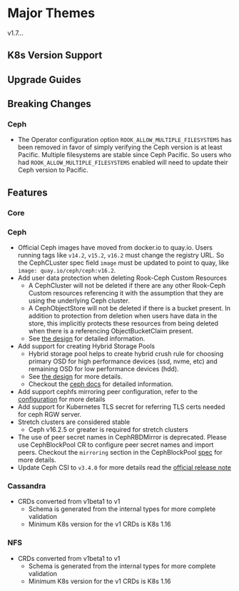 # Major Themes

v1.7...

## K8s Version Support

## Upgrade Guides

## Breaking Changes

### Ceph

- The Operator configuration option `ROOK_ALLOW_MULTIPLE_FILESYSTEMS` has been removed in favor of simply verifying the Ceph version is at least Pacific.
Multiple filesystems are stable since Ceph Pacific.
So users who had `ROOK_ALLOW_MULTIPLE_FILESYSTEMS` enabled will need to update their Ceph version to Pacific.

## Features

### Core

### Ceph

- Official Ceph images have moved from docker.io to quay.io. Users running tags like `v14.2`, `v15.2`, `v16.2` must change the registry URL.
So the CephCLuster spec field `image` must be updated to point to quay, like `image: quay.io/ceph/ceph:v16.2`.
- Add user data protection when deleting Rook-Ceph Custom Resources
  - A CephCluster will not be deleted if there are any other Rook-Ceph Custom resources referencing
    it with the assumption that they are using the underlying Ceph cluster.
  - A CephObjectStore will not be deleted if there is a bucket present. In addition to protection
    from deletion when users have data in the store, this implicitly protects these resources from
    being deleted when there is a referencing ObjectBucketClaim present.
  - See [the design](https://github.com/rook/rook/blob/master/design/ceph/resource-dependencies.md)
    for detailed information.
- Add support for creating Hybrid Storage Pools
  - Hybrid storage pool helps to create hybrid crush rule for choosing primary OSD for high performance
    devices (ssd, nvme, etc) and remaining OSD for low performance devices (hdd).
  - See [the design](Documentation/ceph-pool-crd.md#hybrid-storage-pools) for more details.
  - Checkout the [ceph docs](https://docs.ceph.com/en/latest/rados/operations/crush-map/#custom-crush-rules)
    for detailed information.
- Add support cephfs mirroring peer configuration, refer to the [configuration](Documentation/ceph-filesystem-crd.md#mirroring) for more details
- Add support for Kubernetes TLS secret for referring TLS certs needed for ceph RGW server.
- Stretch clusters are considered stable
  - Ceph v16.2.5 or greater is required for stretch clusters
- The use of peer secret names in CephRBDMirror is deprecated. Please use CephBlockPool CR to configure peer secret names and import peers. Checkout the `mirroring` section in the CephBlockPool [spec](Documentation/ceph-pool-crd.md#spec) for more details.
- Update Ceph CSI to `v3.4.0` for more details read the [official release note](https://github.com/ceph/ceph-csi/releases/tag/v3.4.0)

### Cassandra

- CRDs converted from v1beta1 to v1
  - Schema is generated from the internal types for more complete validation
  - Minimum K8s version for the v1 CRDs is K8s 1.16

### NFS

- CRDs converted from v1beta1 to v1
  - Schema is generated from the internal types for more complete validation
  - Minimum K8s version for the v1 CRDs is K8s 1.16
